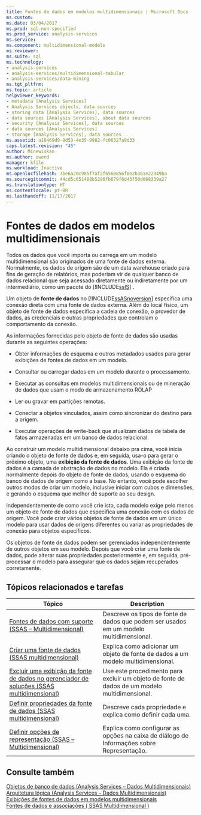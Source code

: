 ```yaml
---
title: Fontes de dados em modelos multidimensionais | Microsoft Docs
ms.custom: 
ms.date: 03/04/2017
ms.prod: sql-non-specified
ms.prod_service: analysis-services
ms.service: 
ms.component: multidimensional-models
ms.reviewer: 
ms.suite: sql
ms.technology:
- analysis-services
- analysis-services/multidimensional-tabular
- analysis-services/data-mining
ms.tgt_pltfrm: 
ms.topic: article
helpviewer_keywords:
- metadata [Analysis Services]
- Analysis Services objects, data sources
- storing data [Analysis Services], data sources
- data sources [Analysis Services], about data sources
- security [Analysis Services], data sources
- data sources [Analysis Services]
- storage [Analysis Services], data sources
ms.assetid: a16469d9-9d53-4e35-9982-fc06327a9d33
caps.latest.revision: "45"
author: Minewiskan
ms.author: owend
manager: kfile
ms.workload: Inactive
ms.openlocfilehash: 7be6a20c985f7af2f6560856f0e2b361e22949ba
ms.sourcegitcommit: 44cd5c651488b5296fb679f6d43f50d068339a27
ms.translationtype: HT
ms.contentlocale: pt-BR
ms.lasthandoff: 11/17/2017
---
```

# <a name="data-sources-in-multidimensional-models"></a>Fontes de dados em modelos multidimensionais
  Todos os dados que você importa ou carrega em um modelo multidimensional são originados de uma fonte de dados externa. Normalmente, os dados de origem são de um data warehouse criado para fins de geração de relatórios, mas poderiam vir de qualquer banco de dados relacional que seja acessado diretamente ou indiretamente por um intermediário, como um pacote do [!INCLUDE[ssIS](../../includes/ssis-md.md)] .  
  
 Um objeto de **fonte de dados** no [!INCLUDE[ssASnoversion](../../includes/ssasnoversion-md.md)] especifica uma conexão direta com uma fonte de dados externa. Além do local físico, um objeto de fonte de dados especifica a cadeia de conexão, o provedor de dados, as credenciais e outras propriedades que controlam o comportamento da conexão.  
  
 As informações fornecidas pelo objeto de fonte de dados são usadas durante as seguintes operações:  
  
-   Obter informações de esquema e outros metadados usados para gerar exibições de fontes de dados em um modelo.  
  
-   Consultar ou carregar dados em um modelo durante o processamento.  
  
-   Executar as consultas em modelos multidimensionais ou de mineração de dados que usam o modo de armazenamento ROLAP  
  
-   Ler ou gravar em partições remotas.  
  
-   Conectar a objetos vinculados, assim como sincronizar do destino para a origem.  
  
-   Executar operações de write-back que atualizam dados de tabela de fatos armazenadas em um banco de dados relacional.  
  
 Ao construir um modelo multidimensional debaixo pra cima, você inicia criando o objeto de fonte de dados e, em seguida, usa-o para gerar o próximo objeto, uma **exibição da fonte de dados**. Uma exibição da fonte de dados é a camada de abstração de dados no modelo. Ela é criada normalmente depois do objeto de fonte de dados, usando o esquema do banco de dados de origem como a base. No entanto, você pode escolher outros modos de criar um modelo, inclusive iniciar com cubos e dimensões, e gerando o esquema que melhor dê suporte ao seu design.  
  
 Independentemente de como você crie isto, cada modelo exige pelo menos um objeto de fonte de dados que especifica uma conexão com os dados de origem. Você pode criar vários objetos de fonte de dados em um único modelo para usar dados de origens diferentes ou variar as propriedades de conexão para objetos específicos.  
  
 Os objetos de fonte de dados podem ser gerenciados independentemente de outros objetos em seu modelo. Depois que você criar uma fonte de dados, pode alterar suas propriedades posteriormente e, em seguida, pré-processar o modelo para assegurar que os dados sejam recuperados corretamente.  
  
## <a name="related-topics-and-tasks"></a>Tópicos relacionados e tarefas  
  
|Tópico|Description|  
|-----------|-----------------|  
|[Fontes de dados com suporte &#40;SSAS – Multidimensional&#41;](../../analysis-services/multidimensional-models/supported-data-sources-ssas-multidimensional.md)|Descreve os tipos de fonte de dados que podem ser usados em um modelo multidimensional.|  
|[Criar uma fonte de dados &#40;SSAS multidimensional&#41;](../../analysis-services/multidimensional-models/create-a-data-source-ssas-multidimensional.md)|Explica como adicionar um objeto de fonte de dados a um modelo multidimensional.|  
|[Excluir uma exibição da fonte de dados no gerenciador de soluções &#40;SSAS multidimensional&#41;](../../analysis-services/multidimensional-models/delete-a-data-source-in-solution-explorer-ssas-multidimensional.md)|Use este procedimento para excluir um objeto de fonte de dados de um modelo multidimensional.|  
|[Definir propriedades da fonte de dados &#40;SSAS multidimensional&#41;](../../analysis-services/multidimensional-models/set-data-source-properties-ssas-multidimensional.md)|Descreve cada propriedade e explica como definir cada uma.|  
|[Definir opções de representação &#40;SSAS – Multidimensional&#41;](../../analysis-services/multidimensional-models/set-impersonation-options-ssas-multidimensional.md)|Explica como configurar as opções na caixa de diálogo de Informações sobre Representação.|  
  
## <a name="see-also"></a>Consulte também  
 [Objetos de banco de dados &#40;Analysis Services – Dados Multidimensionais&#41;](../../analysis-services/multidimensional-models/olap-logical/database-objects-analysis-services-multidimensional-data.md)   
 [Arquitetura lógica &#40;Analysis Services – Dados Multidimensionais&#41;](../../analysis-services/multidimensional-models/olap-logical/understanding-microsoft-olap-logical-architecture.md)   
 [Exibições de fontes de dados em modelos multidimensionais](../../analysis-services/multidimensional-models/data-source-views-in-multidimensional-models.md)   
 [Fontes de dados e associações &#40; SSAS Multidimensional &#41;](../../analysis-services/multidimensional-models/data-sources-and-bindings-ssas-multidimensional.md)  
  
  
